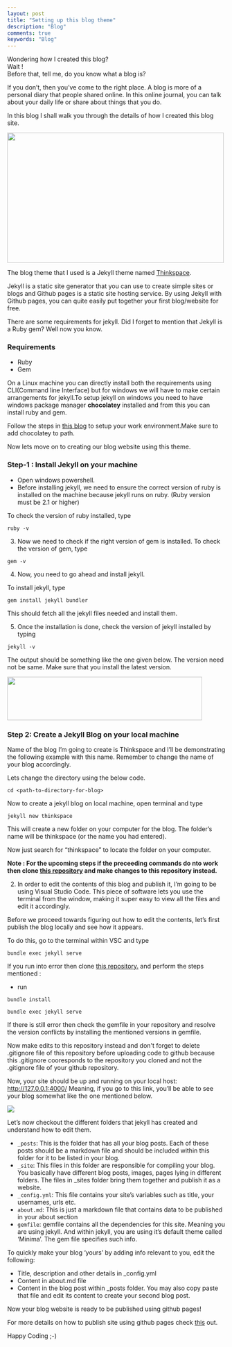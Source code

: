 ```yaml
---
layout: post
title: "Setting up this blog theme"
description: "Blog"
comments: true
keywords: "Blog"
---
```


Wondering how I created this blog?<br>
Wait !<br>
Before that, tell me, do you know what a blog is?<br>

If you don’t, then you’ve come to the right place. A blog is more of a personal diary that people shared online. In this online journal, you can talk about your daily life or share about things that you do.

In this blog I shall walk you through the details of how I created this blog site.

<img height="300" width="500" src="https://www.wpbeginner.com/wp-content/uploads/2018/07/whatisblog.png" />

The blog theme that I used is a Jekyll theme named [Thinkspace](https://jekyllthemes.io/theme/thinkspace). <br>

Jekyll is a static site generator that you can use to create simple sites or blogs and Github pages is a static site hosting service. By using Jekyll with Github pages, you can quite easily put together your first blog/website for free.

There are some requirements for jekyll. Did I forget to mention that Jekyll is a Ruby gem? Well now you know.

### Requirements
- Ruby
- Gem

On a Linux machine you can directly install both the requirements using CLI(Command line Interface) but for windows 
we will have to make certain arrangements for jekyll.To setup jekyll on windows you need to have windows package manager **chocolatey** installed and from this you can install ruby and gem.

Follow the steps in [this blog](https://blog.arwsoft.id/2016easiest-way-to-install-jekyll-on-windows-using-chocolatey) to setup your work environment.Make sure to add chocolatey to path.

Now lets move on to creating our blog website using this theme.

### Step-1 : Install Jekyll on your machine

- Open windows powershell. 
- Before installing jekyll, we need to ensure the correct version of ruby is installed on the machine because jekyll runs on ruby. (Ruby version must be 2.1 or higher)

To check the version of ruby installed, type
```
ruby -v
```
3. Now we need to check if the right version of gem is installed. To check the version of gem, type

```
gem -v
```
4. Now, you need to go ahead and install jekyll.

To install jekyll, type
```
gem install jekyll bundler
```
This should fetch all the jekyll files needed and install them.

5. Once the installation is done, check the version of jekyll installed by typing

```
jekyll -v
```
The output should be something like the one given below. The version need not be same. Make sure that you install the latest version.

<img height="100" width="450" src = "../../assets/images/Powershell.PNG" />

### Step 2: Create a Jekyll Blog on your local machine

Name of the blog I’m going to create is Thinkspace and I’ll be demonstrating the following example with this name. Remember to change the name of your blog accordingly.

Lets change the directory using the below code.

```
cd <path-to-directory-for-blog>
```

Now to create a jekyll blog on local machine, open terminal and type
```
jekyll new thinkspace
```
This will create a new folder on your computer for the blog. The folder’s name will be thinkspace (or the name you had entered).

Now just search for “thinkspace” to locate the folder on your computer.

**Note : For the upcoming steps if the preceeding commands do nto work then clone [this repository](https://github.com/heiswayi/thinkspace) and make changes to this repository instead.**

2. In order to edit the contents of this blog and publish it, I’m going to be using Visual Studio Code. This piece of software lets you use the terminal from the window, making it super easy to view all the files and edit it accordingly.

Before we proceed towards figuring out how to edit the contents, let’s first publish the blog locally and see how it appears.

To do this, go to the terminal within VSC and type
```
bundle exec jekyll serve
```
If you run into error then clone [this repository.](https://github.com/heiswayi/thinkspace) and perform the steps mentioned :
- run 

```
bundle install
```
```
bundle exec jekyll serve
```
If there is still error then check the gemfile in your repository and resolve the version conflicts by installing the mentioned versions in gemfile.

Now make edits to this repository instead and don't forget to delete .gitignore file of this repository before uploading code to github because this .gitignore cooresponds to the repository you cloned and not the .gitignore file of your github repository.

Now, your site should be up and running on your local host: http://127.0.0.1:4000/
Meaning, if you go to this link, you’ll be able to see your blog somewhat like the one mentioned below.

<img src = "../../assets/images/host.PNG" />



Let’s now checkout the different folders that jekyll has created and understand how to edit them.

- ```_posts```: This is the folder that has all your blog posts. Each of these posts should be a markdown file and should be included within this folder for it to be listed in your blog.
- ```_site```: This files in this folder are responsible for compiling your blog. You basically have different blog posts, images, pages lying in different folders. The files in _sites folder bring them together and publish it as a website.
- ```_config.yml```: This file contains your site’s variables such as title, your usernames, urls etc.
- ```about.md```: This is just a markdown file that contains data to be published in your about section
- ```gemfile```: gemfile contains all the dependencies for this site. Meaning you are using jekyll. And within jekyll, you are using it’s default theme called ‘Minima’. The gem file specifies such info.

To quickly make your blog ‘yours’ by adding info relevant to you, edit the following:

- Title, description and other details in _config.yml
- Content in about.md file
- Content in the blog post within _posts folder. You may also copy paste that file and edit its content to create your second blog post.


Now your blog website is ready to be published using github pages!

For more details on how to publish site using github pages check [this](https://medium.com/@svinkle/publish-and-share-your-own-website-for-free-with-github-2eff049a1cb5) out.

Happy Coding ;-)

